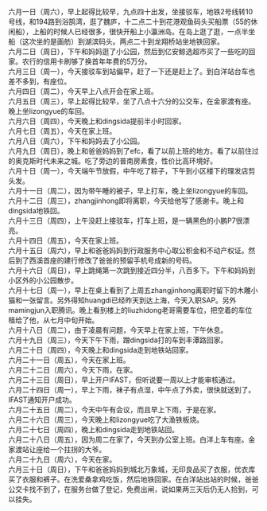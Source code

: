 六月一日（周六），早上起得比较早，九点四十出发，坐接驳车，地铁2号线转10号线，和194路到浴鹄湾，逛了魏庐，十二点二十到花港观鱼码头买船票（55的休闲船），上船的时候人已经很多，很快开船上小瀛洲岛。在岛上逛了逛，一点半坐船（这次坐的是画舫）到湖滨码头。两点二十到龙翔桥站坐地铁回家。</br>
六月二日（周日），下午和妈妈逛了小公园，然后到亿安鲸选超市买了一些吃的回家。农行的信用卡刷够了换首年年费的5万分。</br>
六月三日（周一），今天接驳车到站偏早，赶了一下还是赶上了。到白洋站台车也差不多到，有座位。</br>
六月四日（周二），今天早上八点开会在家上班。</br>
六月五日（周三），早上起得比较早，坐了八点十六分的公交车，在金家渡有座。晚上坐lizongyue的车回。</br>
六月六日（周四），今天晚上和dingsida提前半小时回家。</br>
六月七日（周五），今天在家上班。</br>
六月八日（周六），下午和妈妈去了小公园。</br>
六月九日（周日），晚上和爸爸妈妈到了efc，看了以前上班的地方。看了以前住过的奥克斯时代未来之城。吃了旁边的普南房素食，性价比高环境好。</br>
六月十日（周一），今天端午节放假，中午吃了粽子，下午到小区楼下的理发店剪头发。</br>
六月十一日（周二），因为带午睡的被子，早上打车，晚上坐lizongyue的车回。</br>
六月十二日（周三），zhangjinhong即将离职，今天给他写了感谢卡。晚上和dingsida地铁回。</br>
六月十三日（周四），上午没赶上接驳车，打车上班，是一辆黑色的小鹏P7很漂亮。</br>
六月十四日（周五），今天在家上班。</br>
六月十五日（周六），早上和爸爸妈妈到行政服务中心取公积金和不动产权证。然后到了西溪首座的建行修改了爸爸的预留手机号成新的号码。</br>
六月十六日（周日），早上跳绳第一次跳到接近四分半，八百多下。下午和妈妈到小区外的小公园散步。</br>
六月十七日（周一），早上在桌上看到了上周五zhangjinhong离职时留下的木雕小猫和一张留言。另外得知huangdi已经昨天到达上海，今天入职SAP。另外mamingjun入职腾讯。晚上看到楼上的liuzhidong老哥需要车位，把空着的车位租给了他，从七月中旬开始。</br>
六月十八日（周二），由于凌晨有问题，今天早上在家上班，下午休息。</br>
六月十九日（周三），今天下午下雨，蹭dingsida打的车到丰潭路回家。</br>
六月二十日（周四），今天晚上和dingsida走到地铁站回家。</br>
六月二十一日（周五），今天在家上班。</br>
六月二十二日（周六），今天下雨，在家。</br>
六月二十三日（周日），早上开户IFAST，但听说要一周以上才能审核通过。</br>
六月二十四日（周一），早上下雨，袜子有点湿，中午点了外卖，很快就送到了。IFAST通知开户成功。</br>
六月二十五日（周二），今天中午有会议，而且早上下雨，于是在家。</br>
六月二十六日（周三），今天晚上和lizongyue吃了大渔铁板烧。</br>
六月二十七日（周四），晚上和dingsida走到地铁站回。</br>
六月二十八日（周五），因为周二在家了，今天到办公室上班。白洋上车有座。金家渡站让座给一个拄拐的大爷。</br>
六月二十九日（周六），今天在家。</br>
六月三十日（周日），下午和爸爸妈妈到城北万象城，无印良品买了衣服，优衣库买了衣服和裤子。在洗爱桑拿鸡吃饭，然后地铁回家。在白洋站出站的时候，爸爸公交卡找不到了，在服务台做了登记，免费出闸，说如果两三天后仍无人拾到，可以挂失。</br>
